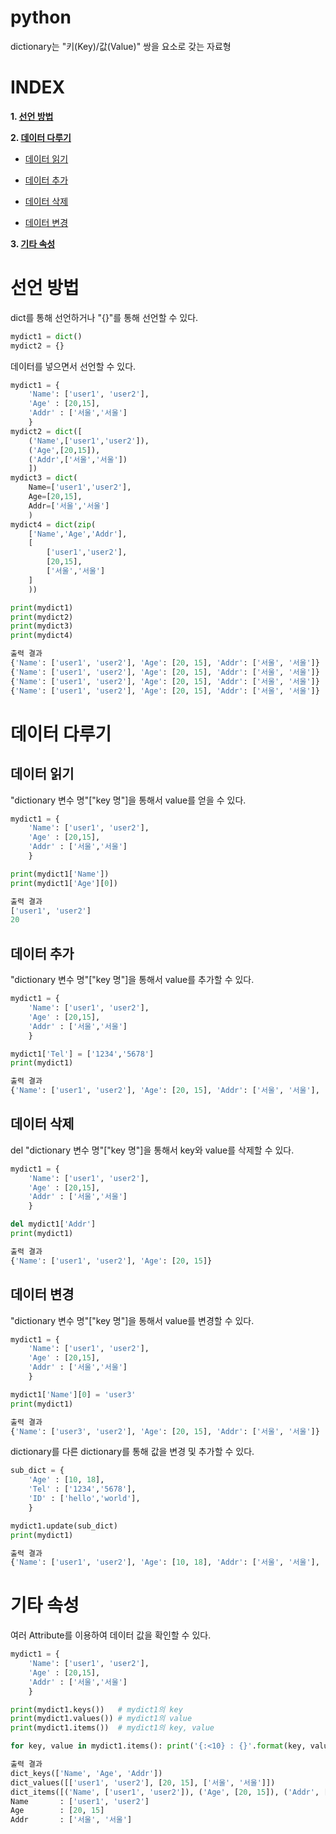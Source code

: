 # python

dictionary는 "키(Key)/값(Value)" 쌍을 요소로 갖는 자료형

# **INDEX**

**1. [선언 방법](#선언-방법)**

**2. [데이터 다루기](#데이터-다루기)**

 - [데이터 읽기](#데이터-읽기)

 - [데이터 추가](#데이터-추가)

 - [데이터 삭제](#데이터-삭제)

 - [데이터 변경](#데이터-변경)

**3. [기타 속성](#기타-속성)**

# **선언 방법**

dict를 통해 선언하거나 "{}"를 통해 선언할 수 있다.

```py
mydict1 = dict()
mydict2 = {}
```

데이터를 넣으면서 선언할 수 있다.

```py
mydict1 = {
    'Name': ['user1', 'user2'],
    'Age' : [20,15],
    'Addr' : ['서울','서울']
    }
mydict2 = dict([
    ('Name',['user1','user2']),
    ('Age',[20,15]),
    ('Addr',['서울','서울'])
    ])
mydict3 = dict(
    Name=['user1','user2'],
    Age=[20,15],
    Addr=['서울','서울']
    )
mydict4 = dict(zip(
    ['Name','Age','Addr'],
    [
        ['user1','user2'],
        [20,15],
        ['서울','서울']
    ]
    ))

print(mydict1)
print(mydict2)
print(mydict3)
print(mydict4)

출력 결과
{'Name': ['user1', 'user2'], 'Age': [20, 15], 'Addr': ['서울', '서울']}
{'Name': ['user1', 'user2'], 'Age': [20, 15], 'Addr': ['서울', '서울']}
{'Name': ['user1', 'user2'], 'Age': [20, 15], 'Addr': ['서울', '서울']}
{'Name': ['user1', 'user2'], 'Age': [20, 15], 'Addr': ['서울', '서울']}
```

# **데이터 다루기**

## **데이터 읽기**

"dictionary 변수 명"["key 명"]을 통해서 value를 얻을 수 있다.

```py
mydict1 = {
    'Name': ['user1', 'user2'],
    'Age' : [20,15],
    'Addr' : ['서울','서울']
    }

print(mydict1['Name'])
print(mydict1['Age'][0])

출력 결과
['user1', 'user2']
20
```


## **데이터 추가**

"dictionary 변수 명"["key 명"]을 통해서 value를 추가할 수 있다.

```py
mydict1 = {
    'Name': ['user1', 'user2'],
    'Age' : [20,15],
    'Addr' : ['서울','서울']
    }

mydict1['Tel'] = ['1234','5678']
print(mydict1)

출력 결과
{'Name': ['user1', 'user2'], 'Age': [20, 15], 'Addr': ['서울', '서울'], 'Tel': ['1234', '5678']}
```


## **데이터 삭제**

del "dictionary 변수 명"["key 명"]을 통해서 key와 value를 삭제할 수 있다.

```py
mydict1 = {
    'Name': ['user1', 'user2'],
    'Age' : [20,15],
    'Addr' : ['서울','서울']
    }

del mydict1['Addr']
print(mydict1)

출력 결과
{'Name': ['user1', 'user2'], 'Age': [20, 15]}
```


## **데이터 변경**

"dictionary 변수 명"["key 명"]을 통해서 value를 변경할 수 있다.

```py
mydict1 = {
    'Name': ['user1', 'user2'],
    'Age' : [20,15],
    'Addr' : ['서울','서울']
    }

mydict1['Name'][0] = 'user3'
print(mydict1)

출력 결과
{'Name': ['user3', 'user2'], 'Age': [20, 15], 'Addr': ['서울', '서울']}
```

dictionary를 다른 dictionary를 통해 값을 변경 및 추가할 수 있다.

```py
sub_dict = {
    'Age' : [10, 18],
    'Tel' : ['1234','5678'],
    'ID' : ['hello','world'],
    }

mydict1.update(sub_dict)
print(mydict1)

출력 결과
{'Name': ['user1', 'user2'], 'Age': [10, 18], 'Addr': ['서울', '서울'], 'Tel': ['1234', '5678'], 'ID': ['hello', 'world']}
```


# **기타 속성**

여러 Attribute를 이용하여 데이터 값을 확인할 수 있다.

```py
mydict1 = {
    'Name': ['user1', 'user2'],
    'Age' : [20,15],
    'Addr' : ['서울','서울']
    }

print(mydict1.keys())   # mydict1의 key
print(mydict1.values()) # mydict1의 value
print(mydict1.items())  # mydict1의 key, value

for key, value in mydict1.items(): print('{:<10} : {}'.format(key, value))

출력 결과
dict_keys(['Name', 'Age', 'Addr'])
dict_values([['user1', 'user2'], [20, 15], ['서울', '서울']])
dict_items([('Name', ['user1', 'user2']), ('Age', [20, 15]), ('Addr', ['서울', '서울'])])
Name       : ['user1', 'user2']
Age        : [20, 15]
Addr       : ['서울', '서울']
```